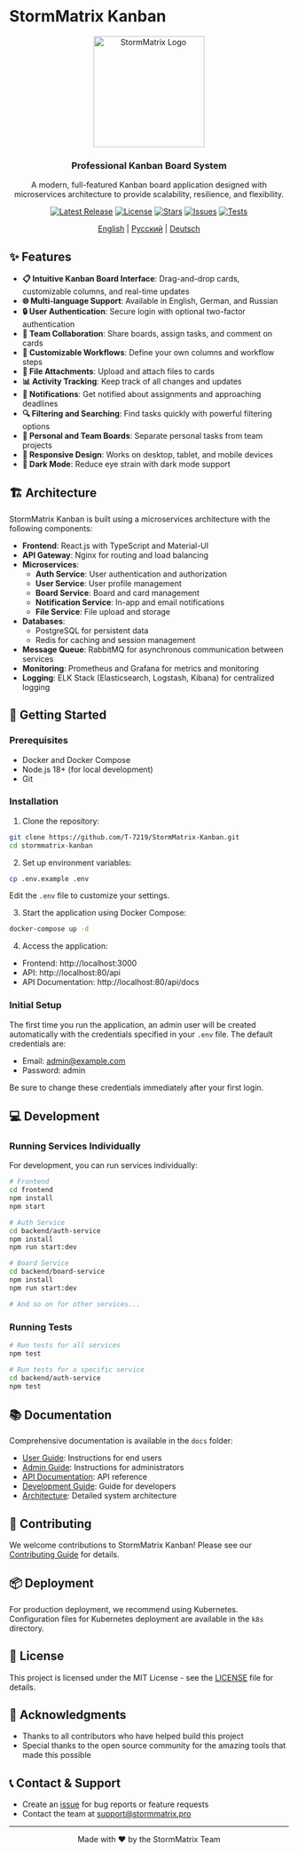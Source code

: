 # StormMatrix Kanban

<div align="center">
  <img src="https://via.placeholder.com/200x200?text=StormMatrix" alt="StormMatrix Logo" width="200" height="200">
  <h3>Professional Kanban Board System</h3>
  <p>A modern, full-featured Kanban board application designed with microservices architecture to provide scalability, resilience, and flexibility.</p>

  <a href="https://github.com/T-7219/StormMatrix-Kanban/releases/latest"><img src="https://img.shields.io/github/v/release/T-7219/StormMatrix-Kanban?include_prereleases&style=flat-square" alt="Latest Release"></a>
  <a href="https://github.com/T-7219/StormMatrix-Kanban/blob/main/LICENSE"><img src="https://img.shields.io/github/license/T-7219/StormMatrix-Kanban?style=flat-square" alt="License"></a>
  <a href="https://github.com/T-7219/StormMatrix-Kanban/stargazers"><img src="https://img.shields.io/github/stars/T-7219/StormMatrix-Kanban?style=flat-square" alt="Stars"></a>
  <a href="https://github.com/T-7219/StormMatrix-Kanban/issues"><img src="https://img.shields.io/github/issues/T-7219/StormMatrix-Kanban?style=flat-square" alt="Issues"></a>
  <a href="https://github.com/T-7219/StormMatrix-Kanban/actions/workflows/ci.yml"><img src="https://img.shields.io/github/actions/workflow/status/T-7219/StormMatrix-Kanban/ci.yml?branch=main&label=tests&style=flat-square" alt="Tests"></a>

  [English](README.md) | [Русский](README.ru.md) | [Deutsch](README.de.md)
</div>

## ✨ Features

- **📋 Intuitive Kanban Board Interface**: Drag-and-drop cards, customizable columns, and real-time updates
- **🌐 Multi-language Support**: Available in English, German, and Russian
- **🔒 User Authentication**: Secure login with optional two-factor authentication
- **👥 Team Collaboration**: Share boards, assign tasks, and comment on cards
- **🔄 Customizable Workflows**: Define your own columns and workflow steps
- **📎 File Attachments**: Upload and attach files to cards
- **📊 Activity Tracking**: Keep track of all changes and updates
- **🔔 Notifications**: Get notified about assignments and approaching deadlines
- **🔍 Filtering and Searching**: Find tasks quickly with powerful filtering options
- **👤 Personal and Team Boards**: Separate personal tasks from team projects
- **📱 Responsive Design**: Works on desktop, tablet, and mobile devices
- **🌙 Dark Mode**: Reduce eye strain with dark mode support

## 🏗️ Architecture

StormMatrix Kanban is built using a microservices architecture with the following components:

- **Frontend**: React.js with TypeScript and Material-UI
- **API Gateway**: Nginx for routing and load balancing
- **Microservices**:
  - **Auth Service**: User authentication and authorization
  - **User Service**: User profile management
  - **Board Service**: Board and card management
  - **Notification Service**: In-app and email notifications
  - **File Service**: File upload and storage
- **Databases**:
  - PostgreSQL for persistent data
  - Redis for caching and session management
- **Message Queue**: RabbitMQ for asynchronous communication between services
- **Monitoring**: Prometheus and Grafana for metrics and monitoring
- **Logging**: ELK Stack (Elasticsearch, Logstash, Kibana) for centralized logging

## 🚀 Getting Started

### Prerequisites

- Docker and Docker Compose
- Node.js 18+ (for local development)
- Git

### Installation

1. Clone the repository:
```bash
git clone https://github.com/T-7219/StormMatrix-Kanban.git
cd stormmatrix-kanban
```

2. Set up environment variables:
```bash
cp .env.example .env
```
Edit the `.env` file to customize your settings.

3. Start the application using Docker Compose:
```bash
docker-compose up -d
```

4. Access the application:
- Frontend: http://localhost:3000
- API: http://localhost:80/api
- API Documentation: http://localhost:80/api/docs

### Initial Setup

The first time you run the application, an admin user will be created automatically with the credentials specified in your `.env` file. The default credentials are:

- Email: admin@example.com
- Password: admin

Be sure to change these credentials immediately after your first login.

## 💻 Development

### Running Services Individually

For development, you can run services individually:

```bash
# Frontend
cd frontend
npm install
npm start

# Auth Service
cd backend/auth-service
npm install
npm run start:dev

# Board Service
cd backend/board-service
npm install
npm run start:dev

# And so on for other services...
```

### Running Tests

```bash
# Run tests for all services
npm test

# Run tests for a specific service
cd backend/auth-service
npm test
```

## 📚 Documentation

Comprehensive documentation is available in the `docs` folder:

- [User Guide](docs/user-guide.md): Instructions for end users
- [Admin Guide](docs/admin-guide.md): Instructions for administrators
- [API Documentation](docs/api.md): API reference
- [Development Guide](docs/development.md): Guide for developers
- [Architecture](docs/architecture.md): Detailed system architecture

## 🤝 Contributing

We welcome contributions to StormMatrix Kanban! Please see our [Contributing Guide](CONTRIBUTING.md) for details.

## 📦 Deployment

For production deployment, we recommend using Kubernetes. Configuration files for Kubernetes deployment are available in the `k8s` directory.

## 📄 License

This project is licensed under the MIT License - see the [LICENSE](LICENSE) file for details.

## 👏 Acknowledgments

- Thanks to all contributors who have helped build this project
- Special thanks to the open source community for the amazing tools that made this possible

## 📞 Contact & Support

- Create an [issue](https://github.com/T-7219/StormMatrix-Kanban/issues) for bug reports or feature requests
- Contact the team at support@stormmatrix.pro

---

<div align="center">
  Made with ❤️ by the StormMatrix Team
</div>
